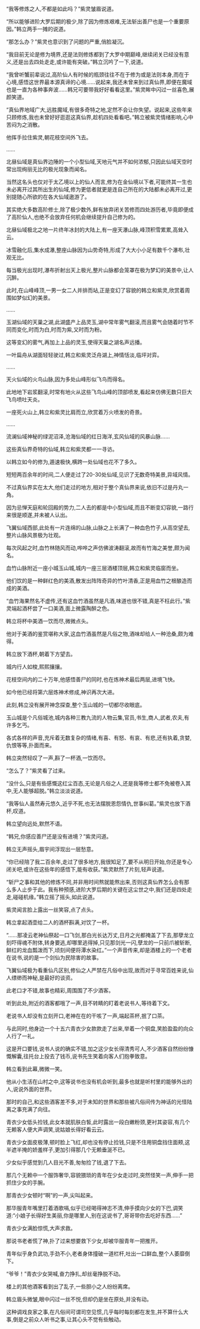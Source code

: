 
“我等修炼之人,不都是如此吗？”紫灵皱眉说道。

“所以能够进阶大罗后期的极少,除了因为修炼艰难,无法斩出善尸也是一个重要原因。”韩立两手一摊的说道。

“那怎么办？”紫灵也意识到了问题的严重,俏脸凝沉。

“我目前无论是修为境界,还是法则修炼都到了大罗中期巅峰,继续闭关已经没有意义,还是出去四处走走,或许能有突破。”韩立沉吟了一下,说道。

“我曾听蟹前辈说过,高阶仙人有时候的瓶颈往往不在于修为或是法则本身,而在于心境,感悟这世界最本源真谛的心境……说起来,我还未曾来到过真仙界,即便在魔域也是一直为各种事奔波……韩兄可要带我好好看看这里。”紫灵眸中闪过一丝喜色,展颜笑道。

“真仙界地域广大,远胜魔域,有很多奇特之地,定然不会让你失望。说起来,这些年来只顾修炼,我也未曾好好逛逛这真仙界,趁机四处看看吧。”韩立被紫灵情绪影响,心中苦闷为之消散。

他挥手拉住紫灵,朝花枝空间外飞去。

……

北昼仙域是真仙界边陲的一个小型仙域,天地元气并不如何浓郁,只因此仙域天空时常出现绚丽无比的极光现象而闻名。

当然这名头也仅对于太乙境以上的仙人而言,修为在金仙境以下者,可能终其一生也未必离开过其所出生的仙域,修为更低者就更是连自己所在的大陆都未必离开过,更别提随心所欲的在各大仙域遨游了。

其实绝大多数高阶修士,除了极少数外,鲜有放弃闭关苦修而四处游历者,毕竟即便成了高阶仙人,也绝不会放弃任何机会继续提升自己修为的。

北昼仙域极北之地一片终年冰封的大陆上,有一座天瀑山脉,峰顶积雪累累,高耸入云。

冰雪融化后,集水成瀑,整座山脉因为山势奇特,形成了大大小小足有数千个瀑布,壮观无比。

每当极光出现时,瀑布折射出天上极光,整片山脉都会笼罩在极为梦幻的美景中,让人沉醉。

此时,在山峰峰顶,一男一女二人并排而站,正是变幻了容貌的韩立和紫灵,欣赏着周围如梦似幻的美景。

……

玉湖仙域的天巢之湖,此湖盛产上品灵玉,湖中常年雾气翻滚,而且雾气会随着时节不同而变化,时而为白,时而为紫,又时而为粉。

这等变幻的雾气,再加上上品的灵玉,使得天巢之湖名声远播。

一叶扁舟从湖面轻轻驶过,韩立和紫灵泛舟湖上,神情恬淡,临坪对弈。

……

天火仙域的火鸟山脉,因为多处山峰形似飞鸟而得名。

此地地下岩浆翻滚,时常有地火从这些飞鸟山峰的顶部喷发,看起来仿佛无数只巨大飞鸟喷吐天炎。

一座死火山上,韩立和紫灵比肩而立,欣赏着万火喷发的奇景。

……

流澜仙域神秘的绿泥沼泽,沧海仙域的红日海洋,玄风仙域的风暴山脉……

这些真仙界奇特的仙域,韩立和紫灵都一一寻访。

以韩立如今的修为,遁速极快,横跨一处仙域也花不了多久。

短短两百余年的时间,二人便走过了20-30处仙域,见识了无数奇特美景,异域风情。

不过真仙界实在太大,他们走过的地方,相对于整个真仙界来说,依旧不过是丹丸一角。

因为忌惮天庭和轮回殿的势力,二人去的都是中小型仙域,而且不断变幻容貌,一路行来很是顺遂,并未被人认出。

飞翼仙域西部,此处有一片连绵的山脉,山脉之上长满了一种血色竹子,从高空望去,整片山脉风景极为壮观。

每次风起之时,血竹林随风而动,哗哗之声仿佛波涛翻滚,故而有竹海之美誉,颇为闻名。

血竹山脉附近一座小城玉山城,城内一座三层酒楼顶层,韩立和紫灵临窗而坐。

他们饮的是一种鲜红色的美酒,散发出阵阵奇异的竹叶清香,正是用血竹之根酿造而成的美酒。

“血竹海果然名不虚传,还有这血竹酒虽然是凡酒,味道也很不错,真是不枉此行。”紫灵端起酒杯尝了一口美酒,面上微露陶醉之色。

韩立将杯中美酒一饮而尽,微微点头。

他对于美酒的鉴赏堪称大家,这血竹酒虽然是凡俗之物,酒味却给人一种沧桑,颇为难得。

韩立放下酒杯,朝着下方望去。

城内行人如梭,熙熙攘攘。

花枝空间内的二十万年,他感悟善尸的同时,也在炼神术最后两层,进境飞快。

如今他已经将第六层炼神术修成,神识再次大进。

此刻,韩立没有展开神念探查,整个玉山城的一切都尽收眼底。

玉山城是个凡俗城池,城内各种三教九流的人物云集,官员,书生,商人,武者,农夫,有许多乞丐。

各式各样的声音,充斥着无数复杂的情绪,有喜、有怒、有哀、有悲,还有执着,贪婪,仇恨等等,扑面而来。

韩立突然轻叹了一声,斟了一杯酒,一饮而尽。

“怎么了？”紫灵看了过来。

“没什么,只是有些感慨这红尘百态,无论是凡俗之人,还是我等修士都不免被卷入其中,无人能够超脱。”韩立淡淡说道。

“我等仙人虽然寿元悠久,近乎不死,也无法摆脱恩怨情仇,世事纠葛。”紫灵也放下酒杯,叹道。

韩立望向远处,默然不语。

“韩兄,你感应善尸还是没有进境？”紫灵问道。

韩立无声摇头,眉宇间浮现出一层愁意。

“你已经陪了我二百余年,走过了很多地方,我很知足了,要不从明日开始,你还是专心闭关吧,或许在这些年的感悟下,能有收获。”紫灵默然了片刻,轻声说道。

“斩尸之事和其他的修炼不同,并非用时间熬就能熬出来,否则这真仙界怎么会有那么多人止步于此。我有种预感,进阶大罗后期的关键在这尘世之中,我们还是四处走走,碰碰机缘。”韩立摇了摇头,如此说道。

紫灵闻言脸上露出一丝笑容,点了点头。

韩立拿起酒壶给二人的酒杯斟满,对饮了一杯。

“……那凌云老神仙祭起一口飞剑,那白光长达万丈,日月之光都掩盖了下去,那孽龙立刻吓得魂不附体,转身要逃,却哪里逃得掉,只见那剑光一闪,孽龙的一只前爪被斩断,鲜红的龙血瓢泼而下,顷刻间便将潭水染红。”一个声音传来,却是酒楼上的一个老者在说书,说的是一个剑仙为民除害的故事。

飞翼仙域极为看重仙凡区别,修仙之人严禁在凡俗中出现,故而对于寻常百姓来说,仙人缥缈而神秘,是最好的谈资。

此老口才不错,故事也精彩,周围围了不少酒客。

听到此处,附近的酒客都哦了一声,目不转睛的盯着老说书人,等待着下文。

老说书人却没有立刻开口,老神在在的干咳了一声,端起茶杯,抿了口茶。

与此同时,他身边一个十五六青衣少女款款走了出来,举着一个铜盘,笑脸盈盈的向众人行了一礼。

这是开口要钱,说书人说的确实不错,加之这少女长得清秀可人,不少酒客自然纷纷慷慨解囊,往托台上投去了钱币,说书先生笑着向客人们抱拳致意。

韩立看到此幕,微微一笑。

他从小生活在山村之中,这等说书也没有机会听到,最多也就是听村里的能够外出的人,说说外面的世界。

那时的自己,和这些酒客差不多,对于未知的世界和那些被凡俗间传为神话的光怪陆离之事充满了向往。

青衣少女低头捡钱,此女本就肌肤白皙,此时露出一段白嫩粉颈,更衬其姿容,有几个无赖客人便大声调笑,说姑娘长得好看云云。

青衣少女面皮极薄,顿时脸上飞红,却也没有停止捡钱,只是不住用铜盘挡住面颊,这半遮半掩的娇羞样子,更加引得那几个无赖垂涎不已。

少女似乎感觉到几人目光不善,匆匆捡了钱,退了下去。

那几个无赖中一个服饰奢华,容貌猥琐的青年在少女走过时,突然怪笑一声,伸手一把抓住少女的手腕。

那青衣少女顿时“啊”的一声,尖叫起来。

那华服青年嘴里打着酒歌嗝,似乎已经喝得神志不清,伸手摸向少女的下巴,调笑道:“小娘子长得好生美丽,你是哪里人,别在这说书了,哥哥带你去吃好东西……”

青衣少女满脸惊慌,大声求救。

那说书老者慌了神,扑了过来想要救下少女,却被华服青年一把推开。

青年似乎身负武功,手劲不小,老者身体撞破一道栏杆,吐出一口鲜血,整个人萎靡倒下。

“爷爷！”青衣少女哭喊,奋力挣扎,却丝毫挣脱不动。

楼上的其他酒客看到出了乱子,一些胆小之人纷纷离席。

韩立眉头微皱,眼中闪过一丝不悦,但却仍是坐在原处,并没有动。

这种调戏良家之事,在凡俗间可谓司空见惯,几乎每时每刻都在发生,并不算什么大事,倒是之前众人听书之事,让其心头不觉有些触动。